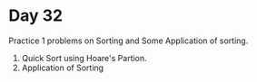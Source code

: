 # Day 32

Practice 1 problems on Sorting and Some Application of sorting.

1. Quick Sort using Hoare's Partion.
2. Application of Sorting



